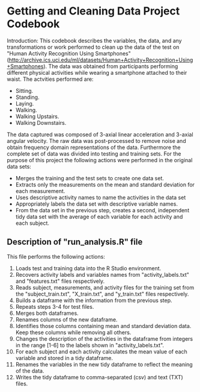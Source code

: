 # Getting and Cleaning Data Project Codebook

Introduction: This codebook describes the variables, the data, and any transformations or work performed to clean up the data
of the test on "Human Activity Recognition Using Smartphones" (http://archive.ics.uci.edu/ml/datasets/Human+Activity+Recognition+Using+Smartphones).
The data was obtained from participants performing different physical activities while wearing a smartphone attached to their waist.
The actvities performed are:
  - Sitting.
  - Standing.
  - Laying.
  - Walking.
  - Walking Upstairs.
  - Walking Downstairs.

The data captured was composed of 3-axial linear acceleration and 3-axial angular velocity. The raw data was post-processed to 
remove noise and obtain frequency domain representations of the data. Furthermore the complete set of data was divided into 
testing and training sets.
For the purpose of this project the following actions were performed in the original data sets:
  - Merges the training and the test sets to create one data set.
  - Extracts only the measurements on the mean and standard deviation for each measurement.
  - Uses descriptive activity names to name the activities in the data set
  - Appropriately labels the data set with descriptive variable names.
  - From the data set in the previous step, creates a second, independent tidy data set with the average of each variable for each activity and each subject.

## Description of "run_analysis.R" file

This file performs the following actions:
  1. Loads test and training data into the R Studio environment.
  2. Recovers activity labels and variables names from "activity_labels.txt" and "features.txt" files respectively.
  3. Reads subject, measurements, and activity files for the training set from the "subject_train.txt", "X_train.txt", and 
  "y_train.txt" files respectively.
  4. Builds a dataframe with the information from the previous step.
  5. Repeats steps 3-4 for test files.
  6. Merges both dataframes.
  7. Renames columns of the new dataframe.
  8. Identifies those columns containing mean and standard deviation data. Keep these columns while removing all others.
  9. Changes the description of the activities in the dataframe from integers in the range [1-6] to the labels shown in "activity_labels.txt".
  10. For each subject and each activity calculates the mean value of each variable and stored in a tidy dataframe.
  11. Renames the variables in the new tidy dataframe to reflect the meaning of the data.
  12. Writes the tidy dataframe to comma-separated (csv) and text (TXT) files.
  
  
  
